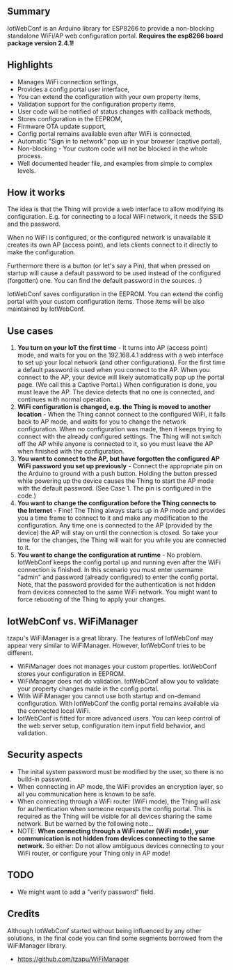 ## Summary
IotWebConf is an Arduino library for ESP8266 to provide a non-blocking standalone WiFi/AP web configuration portal.
**Requires the esp8266 board package version 2.4.1!**

## Highlights
  - Manages WiFi connection settings,
  - Provides a config portal user interface,
  - You can extend the configuration with your own property items,
  - Validation support for the configuration property items,
  - User code will be notified of status changes with callback methods,
  - Stores configuration in the EEPROM,
  - Firmware OTA update support,
  - Config portal remains available even after WiFi is connected,
  - Automatic "Sign in to network" pop up in your browser (captive portal),
  - Non-blocking - Your custom code will not be blocked in the whole process.
  - Well documented header file, and examples from simple to complex levels.

## How it works
The idea is that the Thing will provide a web interface to allow modifying its configuration. E.g. for connecting to a local WiFi network, it needs the SSID and the password.

When no WiFi is configured, or the configured network is unavailable it creates its own AP (access point), and lets clients connect to it directly to make the configuration.

Furthermore there is a button (or let's say a Pin), that when pressed on startup will cause a default password to be used instead of the configured (forgotten) one.
You can find the default password in the sources. :)

IotWebConf saves configuration in the EEPROM. You can extend the config portal with your custom configuration items. Those items will be also maintained by IotWebConf.

## Use cases
  1. **You turn on your IoT the first time** - It turns into AP (access point) mode, and waits for you on the 192.168.4.1 address with a web interface to set up your local network (and other configurations). For the first time a default password is used when you connect to the AP. When you connect to the AP, your device will likely automatically pop up the portal page. (We call this a Captive Portal.) When configuration is done, you must leave the AP. The device detects that no one is connected, and continues with normal operation.
  1. **WiFi configuration is changed, e.g. the Thing is moved to another location** - When the Thing cannot connect to the configured WiFi, it falls back to AP mode, and waits for you to change the network configuration. When no configuration was made, then it keeps trying to connect with the already configured settings. The Thing will not switch off the AP while anyone is connected to it, so you must leave the AP when finished with the configuration.
  1. **You want to connect to the AP, but have forgotten the configured AP WiFi password you set up previously** - Connect the appropriate pin on the Arduino to ground with a push button. Holding the button pressed while powering up the device causes the Thing to start the AP mode with the default password. (See Case 1. The pin is configured in the code.)
  1. **You want to change the configuration before the Thing connects to the Internet** - Fine! The Thing always starts up in AP mode and provides you a time frame to connect to it and make any modification to the configuration. Any time one is connected to the AP (provided by the device) the AP will stay on until the connection is closed. So take your time for the changes, the Thing will wait for you while you are connected to it.
  1. **You want to change the configuration at runtime** - No problem. IotWebConf keeps the config portal up and running even after the WiFi connection is finished. In this scenario you must enter username "admin" and password (already configured) to enter the config portal. Note, that the password provided for the authentication is not hidden from devices connected to the same WiFi network. You might want to force rebooting of the Thing to apply your changes.

## IotWebConf vs. WiFiManager
tzapu's WiFiManager is a great library. The features of IotWebConf may appear very similar to WiFiManager. However, IotWebConf tries to be different.
  - WiFiManager does not manages your custom properties. IotWebConf stores your configuration in EEPROM.
  - WiFiManager does not do validation. IotWebConf allow you to validate your property changes made in the config portal.
  - With WiFiManager you cannot use both startup and on-demand configuration. With IotWebConf the config portal remains available via the connected local WiFi.
  - IotWebConf is fitted for more advanced users. You can keep control of the web server setup, configuration item input field behavior, and validation.

## Security aspects
  - The inital system password must be modified by the user, so there is no build-in password.
  - When connecting in AP mode, the WiFi provides an encryption layer, so all you communication here is known to be safe.
  - When connecting through a WiFi router (WiFi mode), the Thing will ask for authentication when someone requests the config portal. This is required as the Thing will be visible for all devices sharing the same network. But be warned by the following note...
  - NOTE: **When connecting through a WiFi router (WiFi mode), your communication is not hidden from devices connecting to the same network.** So either: Do not allow ambiguous devices connecting to your WiFi router, or configure your Thing only in AP mode!
  
## TODO
  - We might want to add a "verify password" field.

## Credits
Although IotWebConf started without being influenced by any other solutions, in the final code you can find some segments borrowed from the WiFiManager library.
  - https://github.com/tzapu/WiFiManager

